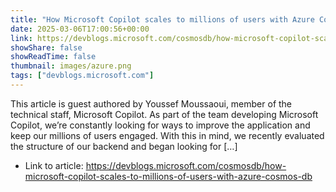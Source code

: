 ```yaml
---
title: "How Microsoft Copilot scales to millions of users with Azure Cosmos DB"
date: 2025-03-06T17:00:56+00:00
link: https://devblogs.microsoft.com/cosmosdb/how-microsoft-copilot-scales-to-millions-of-users-with-azure-cosmos-db
showShare: false
showReadTime: false
thumbnail: images/azure.png
tags: ["devblogs.microsoft.com"]
---
```

This article is guest authored by Youssef Moussaoui, member of the technical staff, Microsoft Copilot. As part of the team developing Microsoft Copilot, we’re constantly looking for ways to improve the application and keep our millions of users engaged. With this in mind, we recently evaluated the structure of our backend and began looking for […]

- Link to article: https://devblogs.microsoft.com/cosmosdb/how-microsoft-copilot-scales-to-millions-of-users-with-azure-cosmos-db